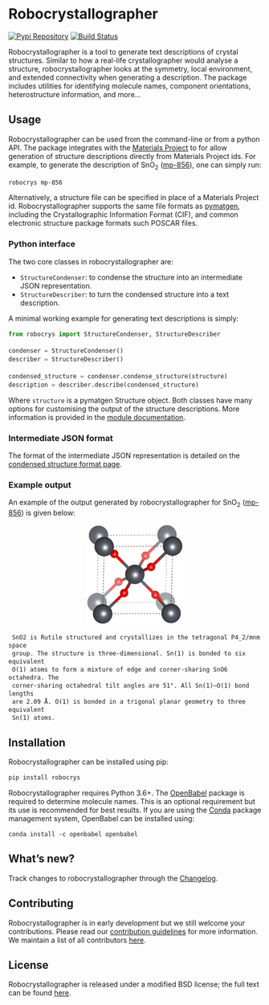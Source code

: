 # Robocrystallographer

[![Pypi Repository](https://badge.fury.io/py/robocrys.svg)](https://travis-ci.org/hackingmaterials/robocrystallographer)
[![Build Status](https://travis-ci.org/hackingmaterials/robocrystallographer.svg?branch=master)](https://badge.fury.io/py/robocrys)


Robocrystallographer is a tool to generate text descriptions of crystal
structures. Similar to how a real-life crystallographer would analyse a
structure, robocrystallographer looks at the symmetry, local environment, and
extended connectivity when generating a description. The package includes
utilities for identifying molecule names, component orientations,
heterostructure information, and more...

## Usage

Robocrystallographer can be used from the command-line or from a python API.
The package integrates with the [Materials Project](https://materialsproject.org)
to for allow generation of structure descriptions directly from Materials Project
ids. For example, to generate the description of SnO<sub>2</sub> 
([mp-856](https://materialsproject.org/materials/mp-856/)), one
can simply run:

```bash
robocrys mp-856
```

Alternatively, a structure file can be specified in place of a Materials Project id.
Robocrystallographer supports the same file formats as [pymatgen](http://pymatgen.org), including
the Crystallographic Information Format (CIF), and common electronic structure
package formats such POSCAR files.

### Python interface

The two core classes in robocrystallographer are:

- `StructureCondenser`: to condense the structure into an intermediate JSON
  representation.
- `StructureDescriber`: to turn the condensed structure into a text description.

A minimal working example for generating text descriptions is simply:

```python
from robocrys import StructureCondenser, StructureDescriber

condenser = StructureCondenser()
describer = StructureDescriber()

condensed_structure = condenser.condense_structure(structure)
description = describer.describe(condensed_structure)
```

Where `structure` is a pymatgen Structure object. Both classes have many
options for customising the output of the structure
descriptions. More information is provided in the 
[module documentation](https://hackingmaterials.github.io/robocrystallographer/).

### Intermediate JSON format

The format of the intermediate JSON representation is detailed on the
[condensed structure format page](https://hackingmaterials.github.io/robocrystallographer/format.html).


### Example output

An example of the output generated by robocrystallographer for SnO<sub>2</sub> ([mp-856](https://materialsproject.org/materials/mp-856/)) is given below:

<p align="center">
<img alt="SnO2 crystal structure" src="https://github.com/hackingmaterials/robocrystallographer/blob/master/docs/_static/rutile.jpg" height=
"200px">
</p>

```
 SnO2 is Rutile structured and crystallizes in the tetragonal P4_2/mnm space
 group. The structure is three-dimensional. Sn(1) is bonded to six equivalent
 O(1) atoms to form a mixture of edge and corner-sharing SnO6 octahedra. The
 corner-sharing octahedral tilt angles are 51°. All Sn(1)–O(1) bond lengths
 are 2.09 Å. O(1) is bonded in a trigonal planar geometry to three equivalent
 Sn(1) atoms.
```

## Installation

Robocrystallographer can be installed using pip:

```bash
pip install robocrys
```

Robocrystallographer requires Python 3.6+. The 
[OpenBabel](http://openbabel.org/wiki/Python) 
package is required to determine molecule names. This is an optional 
requirement but its use is recommended for best
results. If you are using the [Conda](https://conda.io/) package management
system, OpenBabel can be installed using:

```
conda install -c openbabel openbabel
```

## What’s new?

Track changes to robocrystallographer through the 
[Changelog](https://hackingmaterials.github.io/robocrystallographer/changelog.html).

## Contributing

Robocrystallographer is in early development but we still welcome your
contributions. Please read our [contribution guidelines](https://hackingmaterials.github.io/robocrystallographer/contributing.html)
for more information. We maintain a list of all
contributors [here](https://hackingmaterials.github.io/robocrystallographer/contributors.html).

## License

Robocrystallographer is released under a modified BSD license;
the full text can be found 
[here](https://hackingmaterials.github.io/robocrystallographer/license.html).
